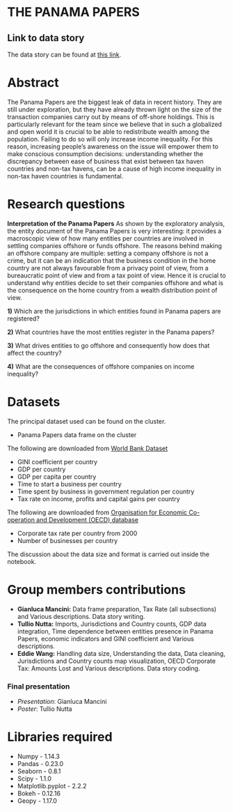 # THE PANAMA PAPERS

## Link to data story
The data story can be found at [this link](https://ada-akbar.github.io/2018/12/13/panama-papers.html).

# Abstract

The Panama Papers are the biggest leak of data in recent history. They are still under exploration, but they have already thrown light on the size of the transaction companies carry out by means of off-shore holdings. This is particularly relevant for the team since we believe that in such a globalized and open world it is crucial to be able to redistribute wealth among the population. Failing to do so will only increase income inequality. For this reason, increasing people’s awareness on the issue will empower them to make conscious consumption decisions: understanding whether the discrepancy between ease of business that exist between tax haven countries and non-tax havens, can be a cause of high income inequality in non-tax haven countries is fundamental. 


# Research questions

**Interpretation of the Panama Papers**
As shown by the exploratory analysis, the entity document of the Panama Papers is very interesting: it provides a macroscopic view of how many entities per countries are involved in settling companies offshore or funds offshore. The reasons behind making an offshore company are multiple: setting a company offshore is not a crime, but it can be an indication that the business condition in the home country are not always favourable from a privacy point of view, from a bureaucratic point of view and from a tax point of view. Hence it is crucial to understand why entities decide to set their companies offshore and what is the consequence on the home country from a wealth distribution point of view.

**1)** Which are the jurisdictions in which entities found in Panama papers are registered?

**2)** What countries have the most entities register in the Panama papers?

**3)** What drives entities to go offshore and consequently how does that affect the country? 

**4)** What are the consequences of offshore companies on income inequality?



# Datasets

The principal dataset used can be found on the cluster.
 - Panama Papers data frame on the cluster
 
 The following are downloaded from [World Bank Dataset](https://data.worldbank.org)
 - GINI coefficient per country
 - GDP per country
 - GDP per capita per country
 - Time to start a business per country
 - Time spent by business in government regulation per country
 - Tax rate on income, profits and capital gains per country 
 
 The following are downloaded from [Organisation for Economic Co-operation and Development (OECD) database](https://data.oecd.org/)
 - Corporate tax rate per country from 2000
 - Number of businesses per country

The discussion about the data size and format is carried out inside the notebook.

# Group members contributions 
 - **Gianluca Mancini:** Data frame preparation, Tax Rate (all subsections) and Various descriptions. Data story writing.
 - **Tullio Nutta:** Imports, Jurisdictions and Country counts, GDP data integration, Time dependence between entities presence in Panama Papers, economic indicators and GINI coefficient and Various descriptions.
 - **Eddie Wang:** Handling data size, Understanding the data, Data cleaning, Jurisdictions and Country counts map visualization, OECD Corporate Tax: Amounts Lost and Various descriptions. Data story coding.
 
### Final presentation
- *Presentation*: Gianluca Mancini 
- *Poster*: Tullio Nutta

# Libraries required
 - Numpy - 1.14.3
 - Pandas - 0.23.0
 - Seaborn - 0.8.1
 - Scipy - 1.1.0
 - Matplotlib.pyplot - 2.2.2
 - Bokeh - 0.12.16
 - Geopy - 1.17.0
 



